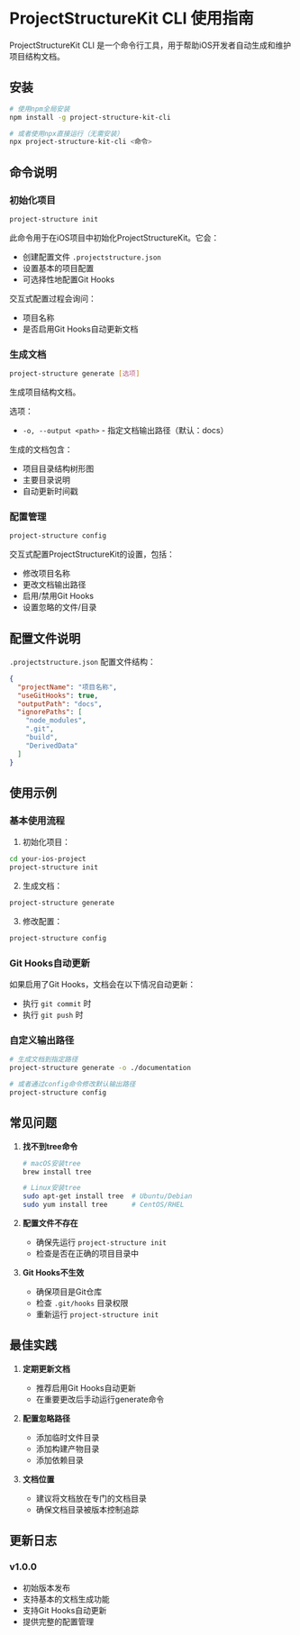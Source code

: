 # ProjectStructureKit CLI 使用指南

ProjectStructureKit CLI 是一个命令行工具，用于帮助iOS开发者自动生成和维护项目结构文档。

## 安装

```bash
# 使用npm全局安装
npm install -g project-structure-kit-cli

# 或者使用npx直接运行（无需安装）
npx project-structure-kit-cli <命令>
```

## 命令说明

### 初始化项目

```bash
project-structure init
```

此命令用于在iOS项目中初始化ProjectStructureKit。它会：
- 创建配置文件 `.projectstructure.json`
- 设置基本的项目配置
- 可选择性地配置Git Hooks

交互式配置过程会询问：
- 项目名称
- 是否启用Git Hooks自动更新文档

### 生成文档

```bash
project-structure generate [选项]
```

生成项目结构文档。

选项：
- `-o, --output <path>` - 指定文档输出路径（默认：docs）

生成的文档包含：
- 项目目录结构树形图
- 主要目录说明
- 自动更新时间戳

### 配置管理

```bash
project-structure config
```

交互式配置ProjectStructureKit的设置，包括：
- 修改项目名称
- 更改文档输出路径
- 启用/禁用Git Hooks
- 设置忽略的文件/目录

## 配置文件说明

`.projectstructure.json` 配置文件结构：

```json
{
  "projectName": "项目名称",
  "useGitHooks": true,
  "outputPath": "docs",
  "ignorePaths": [
    "node_modules",
    ".git",
    "build",
    "DerivedData"
  ]
}
```

## 使用示例

### 基本使用流程

1. 初始化项目：
```bash
cd your-ios-project
project-structure init
```

2. 生成文档：
```bash
project-structure generate
```

3. 修改配置：
```bash
project-structure config
```

### Git Hooks自动更新

如果启用了Git Hooks，文档会在以下情况自动更新：
- 执行 `git commit` 时
- 执行 `git push` 时

### 自定义输出路径

```bash
# 生成文档到指定路径
project-structure generate -o ./documentation

# 或者通过config命令修改默认输出路径
project-structure config
```

## 常见问题

1. **找不到tree命令**
   ```bash
   # macOS安装tree
   brew install tree
   
   # Linux安装tree
   sudo apt-get install tree  # Ubuntu/Debian
   sudo yum install tree      # CentOS/RHEL
   ```

2. **配置文件不存在**
   - 确保先运行 `project-structure init`
   - 检查是否在正确的项目目录中

3. **Git Hooks不生效**
   - 确保项目是Git仓库
   - 检查 `.git/hooks` 目录权限
   - 重新运行 `project-structure init`

## 最佳实践

1. **定期更新文档**
   - 推荐启用Git Hooks自动更新
   - 在重要更改后手动运行generate命令

2. **配置忽略路径**
   - 添加临时文件目录
   - 添加构建产物目录
   - 添加依赖目录

3. **文档位置**
   - 建议将文档放在专门的文档目录
   - 确保文档目录被版本控制追踪

## 更新日志

### v1.0.0
- 初始版本发布
- 支持基本的文档生成功能
- 支持Git Hooks自动更新
- 提供完整的配置管理 